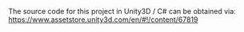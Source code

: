 The source code for this project in Unity3D / C# can be obtained via: https://www.assetstore.unity3d.com/en/#!/content/67819
